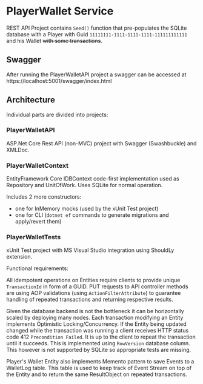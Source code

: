 # PlayerWallet Service
REST API Project contains `Seed()` function that pre-populates the SQLite database with a Player with Guid `11111111-1111-1111-1111-111111111111` and his Wallet ~~with some transactions~~.

## Swagger

After running the PlayerWalletAPI project a swagger can be accessed at https://localhost:5001/swagger/index.html

## Architecture

Individual parts are divided into projects:

### PlayerWalletAPI
ASP.Net Core Rest API (non-MVC) project with Swagger (Swashbuckle) and XMLDoc.

### PlayerWalletContext
EntityFramework Core IDBContext code-first implementation used as Repository and UnitOfWork.
Uses SQLite for normal operation. 

Includes 2 more constructors:
- one for InMemory mocks (used by the xUnit Test project)
- one for CLI (`dotnet ef` commands to generate migrations and apply/revert them)

### PlayerWalletTests
xUnit Test project with MS Visual Studio integration using ShouldLy extension.

Functional requirements:

All idempotent operations on Entities require clients to provide unique `TransactionId` in form of a GUID.
PUT requests to API controller methods are using AOP validations (using `ActionFilterAttribute`) to guarantee handling of repeated transactions and returning respective results.

Given the database backend is not the bottleneck it can be horizontally scaled by deploying many nodes. Each transaction modifying an Entity implements Optimistic Locking/Concurrency.
If the Entity being updated changed while the transaction was running a client receives HTTP status code 412 `Precondition Failed`. It is up to the client to repeat the transaction until it succeeds.
This is implemented using `RowVersion` database column. This however is not supported by SQLite so appropriate tests are missing.

Player's Wallet Entity also implements Memento pattern to save Events to a WalletLog table. This table is used to keep track of Event Stream on top of the Entity and to return the same ResultObject on repeated transactions.
